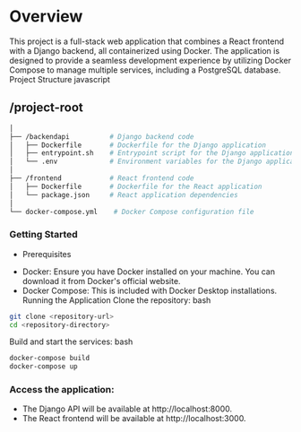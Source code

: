 # Overview
This project is a full-stack web application that combines a React frontend with a Django backend, all containerized using Docker. The application is designed to provide a seamless development experience by utilizing Docker Compose to manage multiple services, including a PostgreSQL database.
Project Structure
javascript

## /project-root
```sh
│
├── /backendapi          # Django backend code
│   ├── Dockerfile       # Dockerfile for the Django application
│   ├── entrypoint.sh    # Entrypoint script for the Django application
│   └── .env             # Environment variables for the Django application
│
├── /frontend            # React frontend code
│   ├── Dockerfile       # Dockerfile for the React application
│   └── package.json     # React application dependencies
│
└── docker-compose.yml    # Docker Compose configuration file
```

### Getting Started
* Prerequisites
- Docker: Ensure you have Docker installed on your machine. You can download it from Docker's official website.
- Docker Compose: This is included with Docker Desktop installations.
Running the Application
Clone the repository:
bash

```sh
git clone <repository-url>
cd <repository-directory>
```
Build and start the services:
bash

```sh
docker-compose build
docker-compose up
```

### Access the application:
- The Django API will be available at http://localhost:8000.
- The React frontend will be available at http://localhost:3000.